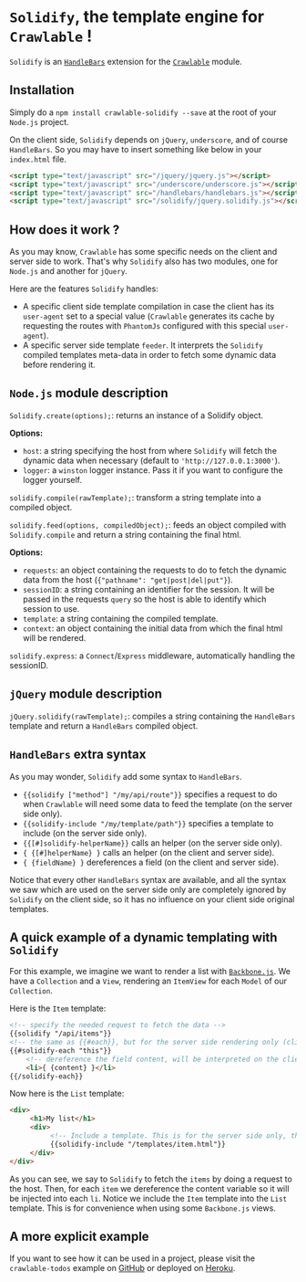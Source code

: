 # `Solidify`, the template engine for `Crawlable` !

`Solidify` is an [`HandleBars`](http://handlebarsjs.com/) extension for the [`Crawlable`](https://github.com/trupin/crawlable) module.

## Installation

Simply do a `npm install crawlable-solidify --save` at the root of your `Node.js` project.

On the client side, `Solidify` depends on `jQuery`, `underscore`, and of course `HandleBars`. So you may have to insert something like
below in your `index.html` file.

``` html
<script type="text/javascript" src="/jquery/jquery.js"></script>
<script type="text/javascript" src="/underscore/underscore.js"></script>
<script type="text/javascript" src="/handlebars/handlebars.js"></script>
<script type="text/javascript" src="/solidify/jquery.solidify.js"></script>
```

## How does it work ?

As you may know, `Crawlable` has some specific needs on the client and server side to work. That's why `Solidify`
also has two modules, one for `Node.js` and another for `jQuery`.

Here are the features `Solidify` handles:

* A specific client side template compilation in case the client has its `user-agent` set to a special value (`Crawlable` generates
its cache by requesting the routes with `PhantomJs` configured with this special `user-agent`).
* A specific server side template `feeder`. It interprets the `Solidify` compiled templates meta-data in order to fetch some dynamic
data before rendering it.

## `Node.js` module description

`Solidify.create(options);`: returns an instance of a Solidify object.

**Options:**
* `host`: a string specifying the host from where `Solidify` will fetch the dynamic data when necessary (default to `'http://127.0.0.1:3000'`).
* `logger`: a `winston` logger instance. Pass it if you want to configure the logger yourself.

`solidify.compile(rawTemplate);`: transform a string template into a compiled object.

`solidify.feed(options, compiledObject);`: feeds an object compiled with `Solidify.compile` and return a string containing the final html.

**Options:**
* `requests`: an object containing the requests to do to fetch the dynamic data from the host (`{"pathname": "get|post|del|put"}`).
* `sessionID`: a string containing an identifier for the session. It will be passed in the requests `query` so the host is able to identify which
session to use.
* `template`: a string containing the compiled template.
* `context`: an object containing the initial data from which the final html will be rendered.

`solidify.express`: a `Connect`/`Express` middleware, automatically handling the sessionID.

## `jQuery` module description

`jQuery.solidify(rawTemplate);`: compiles a string containing the `HandleBars` template and return a `HandleBars` compiled object.

## `HandleBars` extra syntax

As you may wonder, `Solidify` add some syntax to `HandleBars`.

* `{{solidify ["method"] "/my/api/route"}}` specifies a request to do when `Crawlable` will need some data to feed the template
(on the server side only).
* `{{solidify-include "/my/template/path"}}` specifies a template to include (on the server side only).
* `{{[#]solidify-helperName}}` calls an helper (on the server side only).
* `{ {[#]helperName} }` calls an helper (on the client and server side).
* `{ {fieldName} }` dereferences a field (on the client and server side).

Notice that every other `HandleBars` syntax are available, and all the syntax we saw which are used on the server side only
are completely ignored by `Solidify` on the client side, so it has no influence on your client side original templates.

## A quick example of a dynamic templating with `Solidify`

For this example, we imagine we want to render a list with [`Backbone.js`](http://backbonejs.org/).
We have a `Collection` and a `View`, rendering an `ItemView` for each `Model` of our `Collection`.

Here is the `Item` template:

``` html
<!-- specify the needed request to fetch the data -->
{{solidify "/api/items"}}
<!-- the same as {{#each}}, but for the server side rendering only (client will ignore it) -->
{{#solidify-each "this"}}
    <!-- dereference the field content, will be interpreted on the client and server side -->
    <li>{ {content} }</li>
{{/solidify-each}}
```

Now here is the `List` template:

``` html
<div>
     <h1>My list</h1>
     <div>
          <!-- Include a template. This is for the server side only, the client simply ignore it -->
          {{solidify-include "/templates/item.html"}}
     </div>
</div>
```

As you can see, we say to `Solidify` to fetch the `items` by doing a request to the host. Then, for each `item` we
dereference the content variable so it will be injected into each `li`.
Notice we include the `Item` template into the `List` template. This is for convenience when using some `Backbone.js` views.

## A more explicit example

If you want to see how it can be used in a project, please visit the `crawlable-todos` example
on [GitHub](https://github.com/trupin/crawlable-todos) or deployed on [Heroku](http://crawlable-todos.herokuapp.com/).
